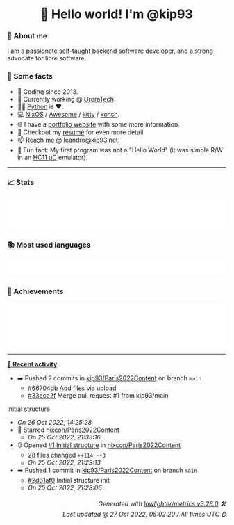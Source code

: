 <!-- README template, populated using this action:
     https://github.com/kip93/kip93/blob/main/.github/workflows/readme.yml. -->

<h1 align="center">👋 Hello world! I'm @kip93</h1> <!-- LOGIN => username -->

### 👤 About me

I am a passionate self-taught backend software developer, and a strong advocate for libre software.


### 💬 Some facts

* 📅 Coding since 2013.
* 💼 Currently working @ [OroraTech](https://ororatech.com/).
* 👨‍💻 [Python](https://github.com/search?q=user%3Akip93&l=python) is ❤️. <!-- LOGIN => username -->
* 💻 [NixOS](https://github.com/NixOS/) /
     [Awesome](https://github.com/awesomeWM/) /
     [kitty](https://github.com/kovidgoyal/kitty/) /
     [xonsh](https://github.com/xonsh/).
* 🌐 I have a [portfolio website](https://kip93.net/) with some more information.
* 📝 Checkout my [résumé](https://kip93.net/resume/) for even more detail.
* 📫 Reach me @ [leandro@kip93.net](mailto:leandro@kip93.net).
* 🎲 Fun fact: My first program was not a "Hello World" (it was simple R/W in an [HC11 µC](https://en.wikipedia.org/wiki/68HC11) emulator).


-----------------------------------------------------------------------------------------------------------------------


### 📈 Stats

![](./stats.svg)


### 📚 Most used languages <!-- by percentage, in decreasing order -->

![](./languages.svg)


### 🏅 Achievements

![](./achievements.svg)


-----------------------------------------------------------------------------------------------------------------------


**[📰 Recent activity](https://github.com/kip93)**
* ➡️ Pushed 2 commits in [kip93/Paris2022Content](https://github.com/kip93/Paris2022Content) on branch `main`
  * [#66704db](https://github.com/kip93/Paris2022Content/commit/66704db) Add files via upload
  * [#33eca2f](https://github.com/kip93/Paris2022Content/commit/33eca2f) Merge pull request #1 from kip93/main

Initial structure
  * *On 26 Oct 2022, 14:25:28*
* 🌟 Starred [nixcon/Paris2022Content](https://github.com/nixcon/Paris2022Content)
  * *On 25 Oct 2022, 21:33:16*
* 🔃 Opened [#1 Initial structure](https://github.com/nixcon/Paris2022Content/pull/1) in [nixcon/Paris2022Content](https://github.com/nixcon/Paris2022Content)
  * 28 files changed `++114 --3`
  * *On 25 Oct 2022, 21:29:13*
* ➡️ Pushed 1 commit in [kip93/Paris2022Content](https://github.com/kip93/Paris2022Content) on branch `main`
  * [#2d61af0](https://github.com/kip93/Paris2022Content/commit/2d61af0) Initial structure init
  * *On 25 Oct 2022, 21:28:06*
 <!-- Last activity -->


<h6 align="right"><em>
    Generated with <a href="https://github.com/lowlighter/metrics/tree/latest/">lowlighter/metrics v3.28.0</a> 🛠️<br> <!-- VERSION => MAJOR.minor.patch -->
    Last updated @ 27 Oct 2022, 05:02:20 / All times UTC ⌚ <!-- meta.generated => DD/MM/YYYY, hh:mm -->
</em></h6>
